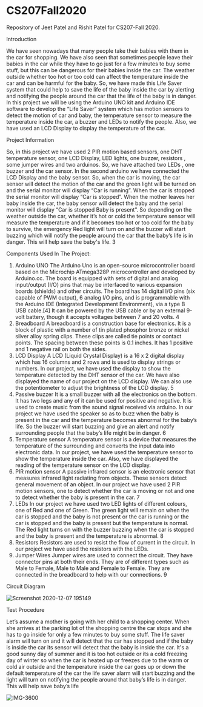 # CS207Fall2020
Repository of Jeet Patel and Rishit Patel for CS207-Fall 2020.

Introduction

We have seen nowadays that many people take their babies with them in the car for shopping.
We have also seen that sometimes people leave their babies in the car while they have to go
just for a few minutes to buy some stuff, but this can be dangerous for their babies inside the
car. The weather outside whether too hot or too cold can affect the temperature inside the car
and can be harmful for the baby. So, we have made this Life Saver system that could help to
save the life of the baby inside the car by alerting and notifying the people around the car that
the life of the baby is in danger.
In this project we will be using the Arduino UNO kit and Arduino IDE software to develop the
“Life Saver” system which has motion sensors to detect the motion of car and baby, the
temperature sensor to measure the temperature inside the car, a buzzer and LEDs to notify the
people. Also, we have used an LCD Display to display the temperature of the car.

Project Information

So, in this project we have used 2 PIR motion based sensors, one DHT temperature sensor,
one LCD Display, LED lights, one buzzer, resistors , some jumper wires and two arduinos. So,
we have attached two LEDs , one buzzer and the car sensor. In the second arduino we have
connected the LCD Display and the baby sensor. So, when the car is moving, the car sensor
will detect the motion of the car and the green light will be turned on and the serial monitor will
display “Car is running”. When the car is stopped the serial monitor will display “Car is stopped”.
When the mother leaves her baby inside the car, the baby sensor will detect the baby and the
serial monitor will display “Car is stopped Baby is present”. So depending on the weather
outside the car, whether it’s hot or cold the temperature sensor will measure the temperature
and if it becomes too hot or too cold for the baby to survive, the emergency Red light will turn on
and the buzzer will start buzzing which will notify the people around the car that the baby’s life is
in danger. This will help save the baby's life.
3

Components Used In The Project:
1. Arduino UNO
The Arduino Uno is an open-source microcontroller board based on the Microchip
ATmega328P microcontroller and developed by Arduino.cc. The board is equipped with
sets of digital and analog input/output (I/O) pins that may be interfaced to various
expansion boards (shields) and other circuits. The board has 14 digital I/O pins (six
capable of PWM output), 6 analog I/O pins, and is programmable with the Arduino IDE
(Integrated Development Environment), via a type B USB cable.[4] It can be powered by
the USB cable or by an external 9-volt battery, though it accepts voltages between 7 and
20 volts.
4
2. Breadboard
A breadboard is a construction base for electronics. It is a block of plastic with a number
of tin plated phosphor bronze or nickel silver alloy spring clips. These clips are called tie
points or contact points. The spacing between these points is 0.1 inches. It has 1
positive and 1 negative rail on both the sides.
3. LCD Display
A LCD (Liquid Crystal Display) is a 16 x 2 digital display which has 16 columns and 2
rows and is used to display strings or numbers. In our project, we have used the display
to show the temperature detected by the DHT sensor of the car. We have also displayed
the name of our project on the LCD display. We can also use the potentiometer to adjust
the brightness of the LCD display.
5
4. Passive buzzer
It is a small buzzer with all the electronics on the bottom. It has two legs and any of it can
be used for positive and negative. It is used to create music from the sound signal
received via arduino. In our project we have used the speaker so as to buzz when the
baby is present in the car and the temperature becomes abnormal for the baby’s life. So
the buzzer will start buzzing and give an alert and notify surrounding people that the
baby’s life might be in danger.
6
5. Temperature sensor
A temperature sensor is a device that measures the temperature of the surrounding and
converts the input data into electronic data. In our project, we have used the temperature
sensor to show the temperature inside the car. Also, we have displayed the reading of
the temperature sensor on the LCD display.
6. PIR motion sensor
A passive infrared sensor is an electronic sensor that measures infrared light radiating
from objects. These sensors detect general movement of an object. In our project we
have used 2 PIR motion sensors, one to detect whether the car is moving or not and one
to detect whether the baby is present in the car.
7
7. LEDs
In our project we have used two LED lights of different colours, one of Red and one of
Green. The green light will remain on when the car is stopped and the baby is not
present or the car is running or the car is stopped and the baby is present but the
temperature is normal. The Red light turns on with the buzzer buzzing when the car is
stopped and the baby is present and the temperature is abnormal.
8
8. Resistors
Resistors are used to resist the flow of current in the circuit. In our project we have used
the resistors with the LEDs.
9. Jumper Wires
Jumper wires are used to connect the circuit. They have connector pins at both their
ends. They are of different types such as Male to Female, Male to Male and Female to
Female. They are connected in the breadboard to help with our connections.
9

Circuit Diagram

![Screenshot 2020-12-07 195149](https://user-images.githubusercontent.com/71801806/101568006-758dbc00-3997-11eb-9ad5-a6ee344dc214.png)

Test Procedure

Let’s assume a mother is going with her child to a shopping center. When she arrives at
the parking lot of the shopping centre the car stops and she has to go inside for only a
few minutes to buy some stuff. The life saver alarm will turn on and it will detect that the
car has stopped and if the baby is inside the car its sensor will detect that the baby is
inside the car. It's a good sunny day of summer and it is too hot outside or its a cold
freezing day of winter so when the car is heated up or freezes due to the warm or cold
air outside and the temperature inside the car goes up or down the default temperature
of the car the life saver alarm will start buzzing and the light will turn on notifying the
people around that baby’s life is in danger. This will help save baby’s life

![IMG-3600](https://user-images.githubusercontent.com/71801806/101568646-91459200-3998-11eb-8dba-ec8f535668c9.jpg)

